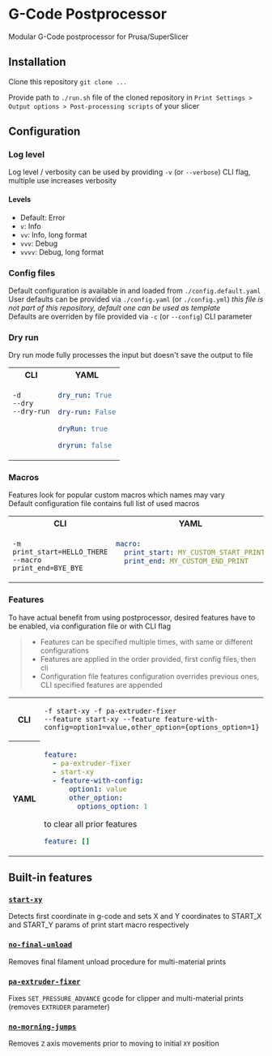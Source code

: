 # G-Code Postprocessor
Modular G-Code postprocessor for Prusa/SuperSlicer

## Installation
Clone this repository `git clone ...`

Provide path to `./run.sh` file of the cloned repository in `Print Settings > Output options > Post-processing scripts` of your slicer

## Configuration

### Log level
Log level / verbosity can be used by providing `-v` (or `--verbose`) CLI flag, multiple use increases verbosity

#### Levels
- Default: Error
- `v`: Info
- `vv`: Info, long format
- `vvv`: Debug
- `vvvv`: Debug, long format

### Config files
Default configuration is available in and loaded from `./config.default.yaml`\
User defaults can be provided via `./config.yaml` (or `./config.yml`) *this file is not part of this repository, default one can be used as template*\
Defaults are overriden by file provided via `-c` (or `--config`) CLI parameter


### Dry run
Dry run mode fully processes the input but doesn't save the output to file 

<table><tr>
<th>CLI</th><th>YAML</th>
</tr><tr>
<td valign="top">

`-d`\
`--dry`\
`--dry-run`
</td>
<td valign="top">

```yaml
dry_run: True
```
```yaml
dry-run: False
```
```yaml
dryRun: true
```
```yaml
dryrun: false
```
</td>
</tr></table>

### Macros

Features look for popular custom macros which names may vary \
Default configuration file contains full list of used macros

<table><tr>
<th>CLI</th><th>YAML</th>
</tr><tr>
<td valign="top">

`-m print_start=HELLO_THERE`\
`--macro print_end=BYE_BYE`
</td>
<td valign="top">

```yaml
macro:
  print_start: MY_CUSTOM_START_PRINT
  print_end: MY_CUSTOM_END_PRINT
```
</td>
</tr></table>


### Features
To have actual benefit from using postprocessor, desired features have to be enabled, via configuration file or with CLI flag

> - Features can be specified multiple times, with same or different configurations
> - Features are applied in the order provided, first config files, then cli
> - Configuration file features configuration overrides previous ones, CLI specified features are appended

<table><tr>
<th>CLI</th>
<td valign="top">

`-f start-xy -f pa-extruder-fixer`\
`--feature start-xy --feature feature-with-config=option1=value,other_option={options_option=1}`
</td>
</tr><tr>
<th>YAML</th>
<td valign="top">

```yaml
feature:
  - pa-extruder-fixer
  - start-xy
  - feature-with-config:
      option1: value
      other_option: 
        options_option: 1
```

to clear all prior features
```yaml
feature: []
```
</td>
</tr></table>


## Built-in features

### [`start-xy`](features%2Fstart_xy.py)
Detects first coordinate in g-code and sets X and Y coordinates to START_X and START_Y params of print start macro respectively

### [`no-final-unload`](features%2Fno_final_unload.py)
Removes final filament unload procedure for multi-material prints

### [`pa-extruder-fixer`](features%2Fpa_extruder_fixer.py)
Fixes `SET_PRESSURE_ADVANCE` gcode for clipper and multi-material prints (removes `EXTRUDER` parameter)

### [`no-morning-jumps`](features%2Fno_morning_jumps.py)
Removes `Z` axis movements prior to moving to initial `XY` position
